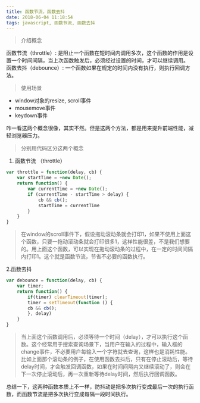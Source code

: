 ```yaml
---
title: 函数节流，函数去抖
date: 2018-06-04 11:18:54
tags: javascript, 函数节流, 函数去抖
---
```


> 介绍概念

函数节流（throttle）: 是阻止一个函数在短时间内调用多次，这个函数的作用是设置一个时间间隔，当上次函数触发后，必须经过设置的时间，才可以继续调用。
函数去抖（debounce）: 一个函数如果在规定的时间内没有执行，则执行回调方法。

<!-- more -->

> 使用场景

 - window对象的resize, scroll事件
 - mousemove事件
 - keydown事件

咋一看这两个概念很像，其实不然。但是这两个方法，都是用来提升前端性能，减轻浏览器压力。

> 分别用代码区分这两个概念

1. 函数节流 （throttle）
```javascript
var throttle = function(delay, cb) {
    var startTime = +new Date();
    return function() {
        var currentTime = +new Date();
        if (currentTime - startTime > delay) {
            cb && cb();
            startTime = currentTime
        }
    }
}
```

> 在window的scroll事件下，假设拖动滚动条就会打印1，如果不使用上面这个函数，只要一拖动滚动条就会打印很多1，这样性能很差，不是我们想要的。用上面这个函数，可以实现在拖动滚动条的过程中，在一定的时间间隔内打印1。这个就是函数节流，节省不必要的函数执行。

2.函数去抖
```javascript
var debounce = function(delay, cb) {
    var timer;
    return function() {
        if(timer) clearTimeout(timer);
        timer = setTimeout(function () {
        cb && cb();
        }, delay)
    }
}
```

> 当上面这个函数调用后，必须等待一个时间（delay），才可以执行这个函数。这个经常用于搜索查询场景下，当用户在输入的过程中，输入框的change事件，不必要用户每输入一个字符就去查询，这样也是消耗性能。比如上面那个滚动条的例子，在使用函数去抖后，只有在停止滚动后，等待delay时间，才会触发回调函数，如果在时间间隔内又继续滚动了，则会在下一次停止滚动后，再一次重新等待delay时间，然后执行回调函数。

总结一下，这两种函数本质上不一样，防抖动是把多次执行变成最后一次的执行函数，而函数节流是把多次执行变成每隔一段时间执行。



